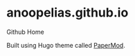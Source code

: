 anoopelias.github.io
=====================

Github Home

Built using Hugo theme called [PaperMod](https://github.com/adityatelange/hugo-PaperMod).
